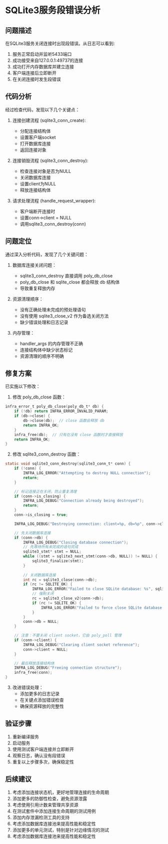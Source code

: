 # SQLite3服务段错误分析

## 问题描述
在SQLite3服务关闭连接时出现段错误。从日志可以看到:
1. 服务正常启动并监听5433端口
2. 成功接受来自127.0.0.1:49737的连接
3. 成功打开内存数据库并建立连接
4. 客户端连接后立即断开
5. 在关闭连接时发生段错误

## 代码分析
经过检查代码，发现以下几个关键点：

1. 连接创建流程 (sqlite3_conn_create):
   - 分配连接结构体
   - 设置客户端socket
   - 打开数据库连接
   - 返回连接对象

2. 连接销毁流程 (sqlite3_conn_destroy):
   - 检查连接对象是否为NULL
   - 关闭数据库连接
   - 设置client为NULL
   - 释放连接结构体

3. 请求处理流程 (handle_request_wrapper):
   - 客户端断开连接时
   - 设置conn->client = NULL
   - 调用sqlite3_conn_destroy(conn)

## 问题定位
通过深入分析代码，发现了几个关键问题：

1. 数据库连接关闭问题：
   - sqlite3_conn_destroy 直接调用 poly_db_close
   - poly_db_close 和 sqlite_close 都会释放 db 结构体
   - 导致重复释放内存

2. 资源清理顺序：
   - 没有正确处理未完成的预处理语句
   - 没有使用 sqlite3_close_v2 作为备选关闭方法
   - 缺少错误处理和日志记录

3. 内存管理：
   - handler_args 的内存管理不正确
   - 连接结构体中缺少状态标记
   - 资源清理的顺序不明确

## 修复方案
已实施以下修改：

1. 修改 poly_db_close 函数：
```c
infra_error_t poly_db_close(poly_db_t* db) {
    if (!db) return INFRA_ERROR_INVALID_PARAM;
    if (db->close) {
        db->close(db);  // close 函数会释放 db
        return INFRA_OK;
    }
    infra_free(db);  // 只有在没有 close 函数时才直接释放
    return INFRA_OK;
}
```

2. 修改 sqlite3_conn_destroy 函数：
```c
static void sqlite3_conn_destroy(sqlite3_conn_t* conn) {
    if (!conn) {
        INFRA_LOG_ERROR("Attempting to destroy NULL connection");
        return;
    }

    // 标记连接正在关闭，防止重复清理
    if (conn->is_closing) {
        INFRA_LOG_DEBUG("Connection already being destroyed");
        return;
    }
    conn->is_closing = true;

    INFRA_LOG_DEBUG("Destroying connection: client=%p, db=%p", conn->client, conn->db);

    // 先关闭数据库连接
    if (conn->db) {
        INFRA_LOG_DEBUG("Closing database connection");
        // 先等待所有未完成的语句完成
        sqlite3_stmt* stmt = NULL;
        while ((stmt = sqlite3_next_stmt(conn->db, NULL)) != NULL) {
            sqlite3_finalize(stmt);
        }
        
        // 关闭数据库连接
        int rc = sqlite3_close(conn->db);
        if (rc != SQLITE_OK) {
            INFRA_LOG_ERROR("Failed to close SQLite database: %s", sqlite3_errmsg(conn->db));
            // 强制关闭
            rc = sqlite3_close_v2(conn->db);
            if (rc != SQLITE_OK) {
                INFRA_LOG_ERROR("Failed to force close SQLite database: %s", sqlite3_errmsg(conn->db));
            }
        }
        conn->db = NULL;
    }

    // 注意：不要关闭 client socket，它由 poly_poll 管理
    if (conn->client) {
        INFRA_LOG_DEBUG("Clearing client socket reference");
        conn->client = NULL;
    }

    // 最后释放连接结构体
    INFRA_LOG_DEBUG("Freeing connection structure");
    infra_free(conn);
}
```

3. 改进错误处理：
   - 添加更多的日志记录
   - 在关键点添加错误检查
   - 确保资源释放的完整性

## 验证步骤
1. 重新编译服务
2. 启动服务
3. 使用测试客户端连接并立即断开
4. 观察日志，确认没有段错误
5. 重复以上步骤多次，确保稳定性

## 后续建议
1. 考虑添加连接状态机，更好地管理连接的生命周期
2. 添加更多的防御性检查，避免资源泄露
3. 考虑使用引用计数来管理共享资源
4. 在测试套件中添加连接生命周期的测试用例
5. 添加内存泄漏检测工具的支持
6. 考虑添加数据库连接池来提高性能和稳定性
7. 添加更多的单元测试，特别是针对边缘情况的测试 
6. 考虑添加数据库连接池来提高性能和稳定性 
